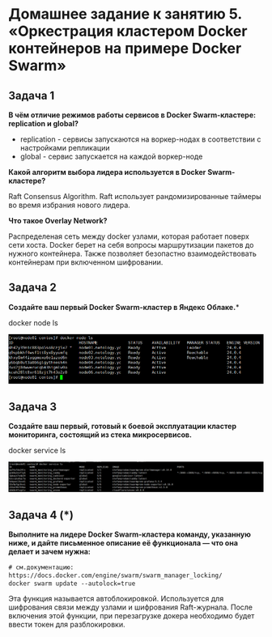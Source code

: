 # Домашнее задание к занятию 5. «Оркестрация кластером Docker контейнеров на примере Docker Swarm»

## Задача 1

**В чём отличие режимов работы сервисов в Docker Swarm-кластере: replication и global?**

* replication - сервисы запускаются на воркер-нодах в соответствии с настройками репликации
* global - сервис запускается на каждой воркер-ноде

**Какой алгоритм выбора лидера используется в Docker Swarm-кластере?**

Raft Consensus Algorithm. Raft использует рандомизированные таймеры во время избрания нового лидера.

**Что такое Overlay Network?**

Распределеная сеть между docker узлами, которая работает поверх сети хоста. Docker берет на себя вопросы маршрутизации пакетов до нужного контейнера. Также позволяет безопастно взаимодействовать контейнерам при включенном шифровании.


## Задача 2

**Создайте ваш первый Docker Swarm-кластер в Яндекс Облаке.***

docker node ls

![ВМ task2-virt5](./home_work/virt_05/task2/Screenshot_1.png)


## Задача 3

**Создайте ваш первый, готовый к боевой эксплуатации кластер мониторинга, состоящий из стека микросервисов.**

docker service ls

![ВМ task3-virt5](./home_work/virt_05/task3/Screenshot_1.png)

## Задача 4 (*)


**Выполните на лидере Docker Swarm-кластера команду, указанную ниже, и дайте письменное описание её функционала — что она делает и зачем нужна:**

```
# см.документацию: https://docs.docker.com/engine/swarm/swarm_manager_locking/
docker swarm update --autolock=true
```

Эта функция называется автоблокировкой. 
Используется для шифрования связи между узлами и шифрования Raft-журнала. 
После включения этой функции, при перезагрузке докера необходимо будет ввести токен для разблокировки.
